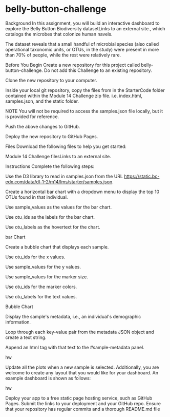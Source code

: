 # belly-button-challenge
Background
In this assignment, you will build an interactive dashboard to explore the Belly Button Biodiversity datasetLinks to an external site., which catalogs the microbes that colonize human navels.

The dataset reveals that a small handful of microbial species (also called operational taxonomic units, or OTUs, in the study) were present in more than 70% of people, while the rest were relatively rare.

Before You Begin
Create a new repository for this project called belly-button-challenge. Do not add this Challenge to an existing repository.

Clone the new repository to your computer.

Inside your local git repository, copy the files from in the StarterCode folder contained within the Module 14 Challenge zip file. i.e. index.html, samples.json, and the static folder.

NOTE
You will not be required to access the samples.json file locally, but it is provided for reference.

Push the above changes to GitHub.

Deploy the new repository to GitHub Pages.

Files
Download the following files to help you get started:

Module 14 Challenge filesLinks to an external site.

Instructions
Complete the following steps:

Use the D3 library to read in samples.json from the URL https://static.bc-edx.com/data/dl-1-2/m14/lms/starter/samples.json.

Create a horizontal bar chart with a dropdown menu to display the top 10 OTUs found in that individual.

Use sample_values as the values for the bar chart.

Use otu_ids as the labels for the bar chart.

Use otu_labels as the hovertext for the chart.

bar Chart

Create a bubble chart that displays each sample.

Use otu_ids for the x values.

Use sample_values for the y values.

Use sample_values for the marker size.

Use otu_ids for the marker colors.

Use otu_labels for the text values.

Bubble Chart

Display the sample's metadata, i.e., an individual's demographic information.

Loop through each key-value pair from the metadata JSON object and create a text string.

Append an html tag with that text to the #sample-metadata panel.

hw

Update all the plots when a new sample is selected. Additionally, you are welcome to create any layout that you would like for your dashboard. An example dashboard is shown as follows:

hw

Deploy your app to a free static page hosting service, such as GitHub Pages. Submit the links to your deployment and your GitHub repo. Ensure that your repository has regular commits and a thorough README.md file
